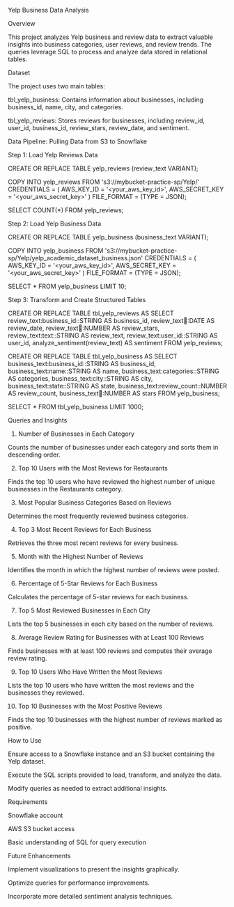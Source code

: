 Yelp Business Data Analysis

Overview

This project analyzes Yelp business and review data to extract valuable insights into business categories, user reviews, and review trends. The queries leverage SQL to process and analyze data stored in relational tables.

Dataset

The project uses two main tables:

tbl_yelp_business: Contains information about businesses, including business_id, name, city, and categories.

tbl_yelp_reviews: Stores reviews for businesses, including review_id, user_id, business_id, review_stars, review_date, and sentiment.

Data Pipeline: Pulling Data from S3 to Snowflake

Step 1: Load Yelp Reviews Data

CREATE OR REPLACE TABLE yelp_reviews (review_text VARIANT);

COPY INTO yelp_reviews
FROM 's3://mybucket-practice-sp/Yelp/'
CREDENTIALS = (
AWS_KEY_ID = '<your_aws_key_id>',
AWS_SECRET_KEY = '<your_aws_secret_key>'
)
FILE_FORMAT = (TYPE = JSON);

SELECT COUNT(\*) FROM yelp_reviews;

Step 2: Load Yelp Business Data

CREATE OR REPLACE TABLE yelp_business (business_text VARIANT);

COPY INTO yelp_business
FROM 's3://mybucket-practice-sp/Yelp/yelp_academic_dataset_business.json'
CREDENTIALS = (
AWS_KEY_ID = '<your_aws_key_id>',
AWS_SECRET_KEY = '<your_aws_secret_key>'
)
FILE_FORMAT = (TYPE = JSON);

SELECT \* FROM yelp_business LIMIT 10;

Step 3: Transform and Create Structured Tables

CREATE OR REPLACE TABLE tbl_yelp_reviews AS
SELECT
review_text:business_id::STRING AS business_id,
review_text:date::DATE AS review_date,
review_text:stars::NUMBER AS review_stars,
review_text:text::STRING AS review_text,
review_text:user_id::STRING AS user_id,
analyze_sentiment(review_text) AS sentiment
FROM yelp_reviews;

CREATE OR REPLACE TABLE tbl_yelp_business AS
SELECT
business_text:business_id::STRING AS business_id,
business_text:name::STRING AS name,
business_text:categories::STRING AS categories,
business_text:city::STRING AS city,
business_text:state::STRING AS state,
business_text:review_count::NUMBER AS review_count,
business_text:stars::NUMBER AS stars
FROM yelp_business;

SELECT \* FROM tbl_yelp_business LIMIT 1000;

Queries and Insights

1. Number of Businesses in Each Category

Counts the number of businesses under each category and sorts them in descending order.

2. Top 10 Users with the Most Reviews for Restaurants

Finds the top 10 users who have reviewed the highest number of unique businesses in the Restaurants category.

3. Most Popular Business Categories Based on Reviews

Determines the most frequently reviewed business categories.

4. Top 3 Most Recent Reviews for Each Business

Retrieves the three most recent reviews for every business.

5. Month with the Highest Number of Reviews

Identifies the month in which the highest number of reviews were posted.

6. Percentage of 5-Star Reviews for Each Business

Calculates the percentage of 5-star reviews for each business.

7. Top 5 Most Reviewed Businesses in Each City

Lists the top 5 businesses in each city based on the number of reviews.

8. Average Review Rating for Businesses with at Least 100 Reviews

Finds businesses with at least 100 reviews and computes their average review rating.

9. Top 10 Users Who Have Written the Most Reviews

Lists the top 10 users who have written the most reviews and the businesses they reviewed.

10. Top 10 Businesses with the Most Positive Reviews

Finds the top 10 businesses with the highest number of reviews marked as positive.

How to Use

Ensure access to a Snowflake instance and an S3 bucket containing the Yelp dataset.

Execute the SQL scripts provided to load, transform, and analyze the data.

Modify queries as needed to extract additional insights.

Requirements

Snowflake account

AWS S3 bucket access

Basic understanding of SQL for query execution

Future Enhancements

Implement visualizations to present the insights graphically.

Optimize queries for performance improvements.

Incorporate more detailed sentiment analysis techniques.
